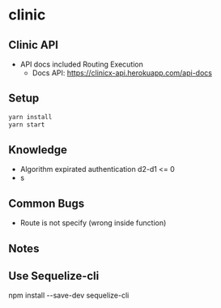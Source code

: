 # clinic

## Clinic API

- API docs included Routing Execution
  - Docs API: <https://clinicx-api.herokuapp.com/api-docs>

## Setup

```js
yarn install
yarn start
```

## Knowledge

- Algorithm expirated authentication d2-d1 <= 0
- s  

## Common Bugs

- Route is not specify (wrong inside function)

## Notes


## Use Sequelize-cli

  npm install --save-dev sequelize-cli

